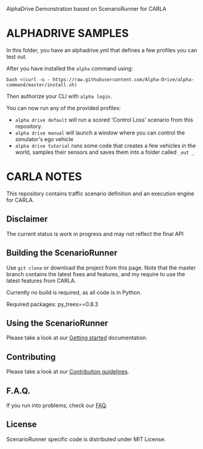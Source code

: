 AlphaDrive Demonstration based on ScenarioRunner for CARLA

ALPHADRIVE SAMPLES
===========

In this folder, you have an alphadrive.yml that defines a few profiles you can test out.

After you have installed the `alpha` command using:

```
bash <(curl -o - https://raw.githubusercontent.com/Alpha-Drive/alpha-command/master/install.sh)
```

Then authorize your CLI with `alpha login`.

You can now run any of the provided profiles:

- `alpha drive default` will run a scored 'Control Loss' scenario from this repository.
- `alpha drive manual` will launch a window where you can control the simulator's ego vehicle
- `alpha drive tutorial` runs some code that creates a few vehicles in the world, samples their sensors and saves them into a folder called `_out _`

CARLA NOTES
========================
This repository contains traffic scenario definition and an execution engine
for CARLA.

Disclaimer
----------

The current status is work in progress and may not reflect the final API

Building the ScenarioRunner
---------------------------

Use `git clone` or download the project from this page. Note that the master
branch contains the latest fixes and features, and my require to use the latest features from CARLA.

Currently no build is required, as all code is in Python.

Required packages: py_trees==0.8.3

Using the ScenarioRunner
------------------------

Please take a look at our [Getting started](Docs/getting_started.md)
documentation.

Contributing
------------

Please take a look at our [Contribution guidelines][contriblink].

[contriblink]: http://carla.readthedocs.io/en/latest/CONTRIBUTING

F.A.Q.
------

If you run into problems, check our
[FAQ](http://carla.readthedocs.io/en/latest/faq/).

License
-------

ScenarioRunner specific code is distributed under MIT License.
